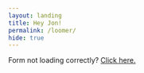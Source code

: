 ```yaml
---
layout: landing
title: Hey Jon!
permalink: /loomer/
hide: true
---
```


<script type="text/javascript" src="https://secure.jotform.us/jsform/52634964654162"></script>

<p>Form not loading correctly? <a href="https://www.surveymonkey.com/r/87TY2DS">Click here.</a></p>